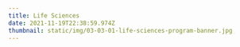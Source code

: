 ```yaml
---
title: Life Sciences
date: 2021-11-19T22:38:59.974Z
thumbnail: static/img/03-03-01-life-sciences-program-banner.jpg
---
```

